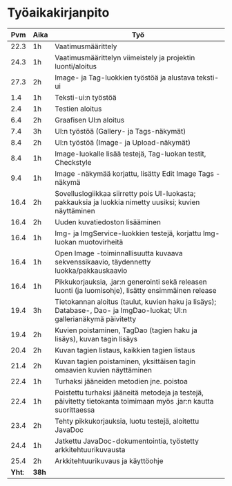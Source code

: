 # Työaikakirjanpito

|Pvm |Aika|Työ                                                          |
|----|----|-------------------------------------------------------------|
|22.3|1h  |Vaatimusmäärittely                                           |
|24.3|1h  |Vaatimusmäärittelyn viimeistely ja projektin luonti/aloitus  |
|27.3|2h  |Image- ja Tag-luokkien työstöä ja alustava teksti-ui         |
|1.4 |1h  |Teksti-ui:n työstöä                                          |
|2.4 |1h  |Testien aloitus                                              |
|6.4 |2h  |Graafisen UI:n aloitus                                       |
|7.4 |3h  |UI:n työstöä (Gallery- ja Tags-näkymät)                      |
|8.4 |2h  |UI:n työstöä (Image- ja Upload-näkymät)                      |
|8.4 |1h  |Image-luokalle lisää testejä, Tag-luokan testit, Checkstyle  |
|9.4 |1h  |Image -näkymää korjattu, lisätty Edit Image Tags -näkymä     |
|16.4|2h  |Sovelluslogiikkaa siirretty pois UI-luokasta; pakkauksia ja luokkia nimetty uusiksi; kuvien näyttäminen |
|16.4|2h  |Uuden kuvatiedoston lisääminen                               |
|16.4|1h  |Img- ja ImgService-luokkien testejä, korjattu Img-luokan muotovirheitä |
|16.4|1h  |Open Image -toiminnallisuutta kuvaava sekvenssikaavio, täydennetty luokka/pakkauskaavio |
|16.4|1h  |Pikkukorjauksia, .jar:n generointi sekä releasen luonti (ja luomisohje), lisätty ensimmäinen release |
|19.4|3h  |Tietokannan aloitus (taulut, kuvien haku ja lisäys); Database-, Dao- ja ImgDao-luokat; UI:n gallerianäkymä päivitetty|
|19.4|2h  |Kuvien poistaminen, TagDao (tagien haku ja lisäys), kuvan tagin lisäys|
|20.4|2h  |Kuvan tagien listaus, kaikkien tagien listaus                |
|21.4|2h  |Kuvan tagien poistaminen, yksittäisen tagin omaavien kuvien näyttäminen|
|22.4|1h  |Turhaksi jääneiden metodien jne. poistoa                     |
|22.4|1h  |Poistettu turhaksi jääneitä metodeja ja testejä, päivitetty tietokanta toimimaan myös .jar:n kautta suorittaessa|
|23.4|2h  |Tehty pikkukorjauksia, luotu testejä, aloitettu JavaDoc      |
|24.4|1h  |Jatkettu JavaDoc-dokumentointia, työstetty arkkitehtuurikuvausta|
|25.4|2h  |Arkkitehtuurikuvaus ja käyttöohje                            |
|**Yht**:|**38h** |                                                     |
